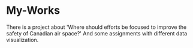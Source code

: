 # My-Works
There is a project about 'Where should efforts be focused to improve the safety of Canadian air space?' And some assignments with different data visualization.
